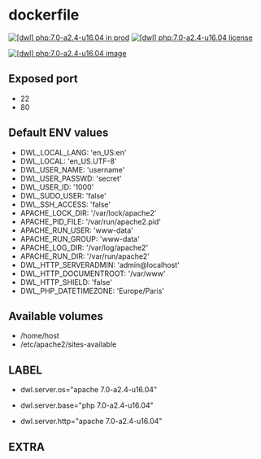# dockerfile

[![[dwl] php:7.0-a2.4-u16.04 in prod][badge-shields]](https://hub.docker.com/r/davask/d-php/)
[![[dwl] php:7.0-a2.4-u16.04 license][badge-fossa]](https://app.fossa.io/projects/git%2Bhttps%3A%2F%2Fgithub.com%2Fdavask%2Fd-php?ref=badge_shield)

[![[dwl] php:7.0-a2.4-u16.04 image][badge-docker]](https://hub.docker.com/r/davask/d-php/)

[badge-docker]: https://dockeri.co/image/davask/d-php "[dwl] php:7.0-a2.4-u16.04 image"
[badge-shields]: https://img.shields.io/badge/davask%2Fd--php-env_prod-brightgreen.svg?style=flat "[dwl] php:7.0-a2.4-u16.04 in prod"
[badge-fossa]: https://img.shields.io/badge/davask%2Fd--php-license_MIT-brightgreen.svg?style=flat "[dwl] php:7.0-a2.4-u16.04 license"

## Exposed port

- 22
- 80
## Default ENV values

- DWL_LOCAL_LANG: 'en_US:en'
- DWL_LOCAL: 'en_US.UTF-8'
- DWL_USER_NAME: 'username'
- DWL_USER_PASSWD: 'secret'
- DWL_USER_ID: '1000'
- DWL_SUDO_USER: 'false'
- DWL_SSH_ACCESS: 'false'
- APACHE_LOCK_DIR: '/var/lock/apache2'
- APACHE_PID_FILE: '/var/run/apache2.pid'
- APACHE_RUN_USER: 'www-data'
- APACHE_RUN_GROUP: 'www-data'
- APACHE_LOG_DIR: '/var/log/apache2'
- APACHE_RUN_DIR: '/var/run/apache2'
- DWL_HTTP_SERVERADMIN: 'admin@localhost'
- DWL_HTTP_DOCUMENTROOT: '/var/www'
- DWL_HTTP_SHIELD: 'false'
- DWL_PHP_DATETIMEZONE: 'Europe/Paris'
## Available volumes

- /home/host
- /etc/apache2/sites-available
## LABEL

- dwl.server.os="apache 7.0-a2.4-u16.04"

- dwl.server.base="php 7.0-a2.4-u16.04"

- dwl.server.http="apache 7.0-a2.4-u16.04"

## EXTRA

